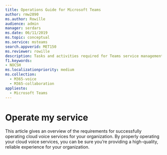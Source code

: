 ```yaml
---
title: Operations Guide for Microsoft Teams
author: rmw2890
ms.author: Rowille
audience: admin
manager: serdars
ms.date: 06/11/2019
ms.topic: conceptual
ms.service: msteams
search.appverid: MET150
ms.reviewer: rowille
description: Tasks and activities required for Teams service management, including monitoring service health, and assessing and ensuring network quality and usage.
f1.keywords:
- NOCSH
ms.localizationpriority: medium
ms.collection: 
  - M365-voice
  - M365-collaboration
appliesto: 
  - Microsoft Teams
---
```


# Operate my service

This article gives an overview of the requirements for successfully operating cloud voice services for your organization. By properly operating your cloud voice services, you can be sure you’re providing a high-quality, reliable experience for your organization.